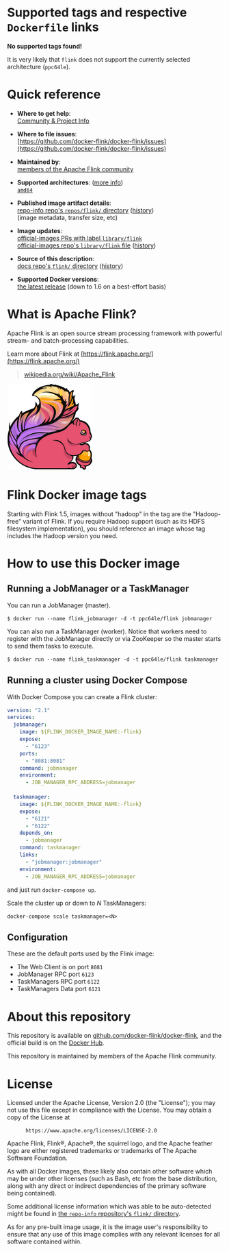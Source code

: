 <!--

********************************************************************************

WARNING:

    DO NOT EDIT "flink/README.md"

    IT IS AUTO-GENERATED

    (from the other files in "flink/" combined with a set of templates)

********************************************************************************

-->

# Supported tags and respective `Dockerfile` links

**No supported tags found!**

It is very likely that `flink` does not support the currently selected architecture (`ppc64le`).

# Quick reference

-	**Where to get help**:  
	[Community & Project Info](https://flink.apache.org/community.html)

-	**Where to file issues**:  
	[https://github.com/docker-flink/docker-flink/issues](https://github.com/docker-flink/docker-flink/issues)

-	**Maintained by**:  
	[members of the Apache Flink community](https://github.com/docker-flink/docker-flink)

-	**Supported architectures**: ([more info](https://github.com/docker-library/official-images#architectures-other-than-amd64))  
	[`amd64`](https://hub.docker.com/r/amd64/flink/)

-	**Published image artifact details**:  
	[repo-info repo's `repos/flink/` directory](https://github.com/docker-library/repo-info/blob/master/repos/flink) ([history](https://github.com/docker-library/repo-info/commits/master/repos/flink))  
	(image metadata, transfer size, etc)

-	**Image updates**:  
	[official-images PRs with label `library/flink`](https://github.com/docker-library/official-images/pulls?q=label%3Alibrary%2Fflink)  
	[official-images repo's `library/flink` file](https://github.com/docker-library/official-images/blob/master/library/flink) ([history](https://github.com/docker-library/official-images/commits/master/library/flink))

-	**Source of this description**:  
	[docs repo's `flink/` directory](https://github.com/docker-library/docs/tree/master/flink) ([history](https://github.com/docker-library/docs/commits/master/flink))

-	**Supported Docker versions**:  
	[the latest release](https://github.com/docker/docker-ce/releases/latest) (down to 1.6 on a best-effort basis)

# What is Apache Flink?

Apache Flink is an open source stream processing framework with powerful stream- and batch-processing capabilities.

Learn more about Flink at [https://flink.apache.org/](https://flink.apache.org/)

> [wikipedia.org/wiki/Apache_Flink](https://en.wikipedia.org/wiki/Apache_Flink)

![logo](https://raw.githubusercontent.com/docker-library/docs/71398f44551617e3934a86b4b7a3c770ae093b59/flink/logo.png)

# Flink Docker image tags

Starting with Flink 1.5, images without "hadoop" in the tag are the "Hadoop-free" variant of Flink. If you require Hadoop support (such as its HDFS filesystem implementation), you should reference an image whose tag includes the Hadoop version you need.

# How to use this Docker image

## Running a JobManager or a TaskManager

You can run a JobManager (master).

```console
$ docker run --name flink_jobmanager -d -t ppc64le/flink jobmanager
```

You can also run a TaskManager (worker). Notice that workers need to register with the JobManager directly or via ZooKeeper so the master starts to send them tasks to execute.

```console
$ docker run --name flink_taskmanager -d -t ppc64le/flink taskmanager
```

## Running a cluster using Docker Compose

With Docker Compose you can create a Flink cluster:

```yml
version: "2.1"
services:
  jobmanager:
    image: ${FLINK_DOCKER_IMAGE_NAME:-flink}
    expose:
      - "6123"
    ports:
      - "8081:8081"
    command: jobmanager
    environment:
      - JOB_MANAGER_RPC_ADDRESS=jobmanager

  taskmanager:
    image: ${FLINK_DOCKER_IMAGE_NAME:-flink}
    expose:
      - "6121"
      - "6122"
    depends_on:
      - jobmanager
    command: taskmanager
    links:
      - "jobmanager:jobmanager"
    environment:
      - JOB_MANAGER_RPC_ADDRESS=jobmanager
```

and just run `docker-compose up`.

Scale the cluster up or down to *N* TaskManagers:

```console
docker-compose scale taskmanager=<N>
```

## Configuration

These are the default ports used by the Flink image:

-	The Web Client is on port `8081`
-	JobManager RPC port `6123`
-	TaskManagers RPC port `6122`
-	TaskManagers Data port `6121`

# About this repository

This repository is available on [github.com/docker-flink/docker-flink](https://github.com/docker-flink/docker-flink), and the official build is on the [Docker Hub](https://hub.docker.com/_/flink/).

This repository is maintained by members of the Apache Flink community.

# License

Licensed under the Apache License, Version 2.0 (the "License"); you may not use this file except in compliance with the License. You may obtain a copy of the License at

	      https://www.apache.org/licenses/LICENSE-2.0

Apache Flink, Flink®, Apache®, the squirrel logo, and the Apache feather logo are either registered trademarks or trademarks of The Apache Software Foundation.

As with all Docker images, these likely also contain other software which may be under other licenses (such as Bash, etc from the base distribution, along with any direct or indirect dependencies of the primary software being contained).

Some additional license information which was able to be auto-detected might be found in [the `repo-info` repository's `flink/` directory](https://github.com/docker-library/repo-info/tree/master/repos/flink).

As for any pre-built image usage, it is the image user's responsibility to ensure that any use of this image complies with any relevant licenses for all software contained within.
